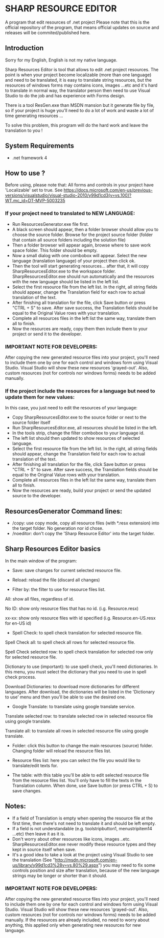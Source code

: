 # SHARP RESOURCE EDITOR
A program that edit resources of .net project
Please note that this is the official repository of the program, that means official updates on source and releases will be commited/published here.

## Introduction
Sorry for my English, English is not my native language.

Sharp Resources Editor is tool that allows to edit .net project resources. The point is when your
project become localizable (more than one language) and need to be translated, it is easy to translate string resources, but the resources of windows forms may contains icons, images ...etc and it's hard to translate in normal way, the translator person then need to use Visual Studio to do the job and has experience with Forms design.

There is a tool ResGen.exe than MSDN mansion but it generate file by file, so if your project is huge you'll need to do a lot of work and waste a lot of time generating resources ...

To solve this problem, this program will do the hard work and leave the translation to you !

## System Requirements
- .net framework 4

## How to use ?
Before using, please note that: All forms and controls in your project have 'Localizable' set to true. 
See <https://docs.microsoft.com/en-us/previous-versions/visualstudio/visual-studio-2010/y99d1cd3(v=vs.100)?WT.mc_id=DT-MVP-5003235>

### If your project need to translated to NEW LANGUAGE:

- Run ResourcesGenerator.exe file first.
- A black screen should appear, then a folder browser should allow you to choose the source folder.
Browse for the project source folder (folder that contain all source folders including the solution file)
- Then a folder browser will appear again, browse where to save work space folder. This folder should be empty.
- Now a small dialog with one combobox will appear. Select the new language (translation language) of your project then click ok.
- Then the tool will start generating resources... after that, it will copy SharpResourcesEditor.exe to the workspace folder. SharpResourcesEditor.exe should run automatically and the resources with the new language should be listed in the left list.
- Select the first resource file from the left list. In the right, all string fields should appear, change the Translation field for each row to actual translation of the text.
- After finishing all translation for the file, click Save button or press "CTRL + S" to save.
After save success, the Translation fields should be equal to the Original Value rows with your translation.
- Complete all resources files in the left list the same way, translate them all to finish.
- Now the resources are ready, copy them then include them to your project or send it to the developer.

### IMPORTANT NOTE FOR DEVELOPERS: 
After copying the new generated resource files into your project, you'll need to include them one by one for each control and windows form using Visual Studio. Visual Studio will show these new resources 'grayed-out'.
Also, custom resources (not for controls nor windows forms) needs to be added manually. 

### If the project include the resources for a language but need to update them for new values:
In this case, you just need to edit the resources of your language:
- Copy SharpResourcesEditor.exe to the source folder or next to the source folder itself
- Run SharpResourcesEditor.exe, all resources should be listed in the left.
- In the tools strip, change the filter combobox to your language id.
- The left list should then updated to show resources of selected language.
- Select the first resource file from the left list. In the right, all string fields should appear, change the Translation field for each row to actual translation of the text.
- After finishing all translation for the file, click Save button or press "CTRL + S" to save.
After save success, the Translation fields should be equal to the Original Value rows with your translation.
- Complete all resources files in the left list the same way, translate them all to finish.
- Now the resources are ready, build your project or send the updated source to the developer.

## ResourcesGenerator Command lines:
- /copy: use copy mode, copy all resource files (with *.resx extension) into the target folder. No generation nor id chose.
- /noeditor: don't copy the 'Sharp Resource Editor' into the target folder.

## Sharp Resources Editor basics
In the main window of the program:

- Save: save changes for current selected resource file.
- Reload: reload the file (discard all changes)

- Filter by: the filter to use for resource files list.

All: show all files, regardless of id.

No ID: show only resource files that has no id. (i.g. Resource.resx)

xx-xx: show only resource files with id specified (i.g. Resource.en-US.resx for en-US id)

- Spell Check: to spell check translation for selected resource file.

Spell Check all: to spell check all rows for selected resource file.

Spell Check selected row: to spell check translation for selected row only for selected resource file.

Dictionary to use (important): to use spell check, you'll need dictionaries. In this menu, you must select the dictionary that you need to use in spell check process.

Download Dictionaries: to download more dictionaries for different languages. After download, the dictionaries will be listed in the 'Dictionary to use' menu and then you'll be able to use the desired one.


- Google Translate: to translate using google translate service.

Translate selected row: to translate selected row in selected resource file using google translate.

Translate all: to translate all rows in selected resource file using google translate.

- Folder: click this button to change the main resources (source) folder. Changing folder will reload the resource files list.

- Resource files list: here you can select the file you would like to translate/edit texts for.

- The table: with this table you'll be able to edit selected resource file from the resource files list. 
You'll only have to fill the texts in the Translation column. 
When done, use Save button (or press CTRL + S) to save changes.

## Notes:

- If a field of Translation is empty when opening the resource file at the first time, then there's not need to translate it and should be left empty.
- If a field is not understandable (e.g. toolstripbutton1, menustripitem14 ...etc) then leave it as it is.
- Don't worry about other resources like icons, images ..etc. SharpResourcesEditor.exe never modify these resource types and they kept in source itself when save.
- It's a good idea to take a look at the project using Visual Studio to see the translation (See "http://msdn.microsoft.com/en-us/library/y99d1cd3%28v=vs.80%29.aspx") you may need to fix some controls position and size after translation, because of the new language strings may be longer or shorter than it should.
  
### IMPORTANT NOTE FOR DEVELOPERS: 
After copying the new generated resource files into your project, you'll need to include them one by one for each control and windows form using Visual Studio. Visual Studio will show these new resources 'grayed-out'.
Also, custom resources (not for controls nor windows forms) needs to be added manually. If the resources are already included, no need to worry about anything, this applied only when generating new resources for new language.

